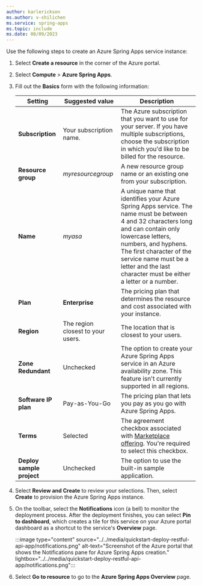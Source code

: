 ```yaml
---
author: karlerickson
ms.author: v-shilichen
ms.service: spring-apps
ms.topic: include
ms.date: 08/09/2023
---
```


<!-- 
To reuse the Spring Apps instance creation steps in other articles, a separate markdown file is used to describe how to provision Spring Apps instance for RESTful API app.

[!INCLUDE [provision-enterprise-azure-spring-apps](provision-enterprise-azure-spring-apps.md)]

-->

Use the following steps to create an Azure Spring Apps service instance:

1. Select **Create a resource** in the corner of the Azure portal.

1. Select **Compute** > **Azure Spring Apps**.

1. Fill out the **Basics** form with the following information:

   | Setting                   | Suggested value                   | Description                                                                                                                                                                                                                                                                                        |
   |---------------------------|-----------------------------------|----------------------------------------------------------------------------------------------------------------------------------------------------------------------------------------------------------------------------------------------------------------------------------------------------|
   | **Subscription**          | Your subscription name.           | The Azure subscription that you want to use for your server. If you have multiple subscriptions, choose the subscription in which you'd like to be billed for the resource.                                                                                                                        |
   | **Resource group**        | *myresourcegroup*                 | A new resource group name or an existing one from your subscription.                                                                                                                                                                                                                               |
   | **Name**                  | *myasa*                           | A unique name that identifies your Azure Spring Apps service. The name must be between 4 and 32 characters long and can contain only lowercase letters, numbers, and hyphens. The first character of the service name must be a letter and the last character must be either a letter or a number. |
   | **Plan**                  | **Enterprise**                    | The pricing plan that determines the resource and cost associated with your instance.                                                                                                                                                                                                              |
   | **Region**                | The region closest to your users. | The location that is closest to your users.                                                                                                                                                                                                                                                        |
   | **Zone Redundant**        | Unchecked                         | The option to create your Azure Spring Apps service in an Azure availability zone. This feature isn't currently supported in all regions.                                                                                                                                                          |
   | **Software IP plan**      | Pay-as-You-Go                     | The pricing plan that lets you pay as you go with Azure Spring Apps.                                                                                                                                                                                                                               |
   | **Terms**                 | Selected                          | The agreement checkbox associated with [Marketplace offering](https://aka.ms/ascmpoffer). You're required to select this checkbox.                                                                                                                                                                 |
   | **Deploy sample project** | Unchecked                         | The option to use the built-in sample application.                                                                                                                                                                                                                                                 |

1. Select **Review and Create** to review your selections. Then, select **Create** to provision the Azure Spring Apps instance.

1. On the toolbar, select the **Notifications** icon (a bell) to monitor the deployment process. After the deployment finishes, you can select **Pin to dashboard**, which creates a tile for this service on your Azure portal dashboard as a shortcut to the service's **Overview** page.

   :::image type="content" source="../../media/quickstart-deploy-restful-api-app/notifications.png" alt-text="Screenshot of the Azure portal that shows the Notifications pane for Azure Spring Apps creation." lightbox="../../media/quickstart-deploy-restful-api-app/notifications.png":::

1. Select **Go to resource** to go to the **Azure Spring Apps Overview** page.
